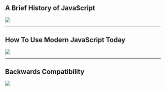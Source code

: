 
## A Brief History of JavaScript
![](https://i.ibb.co/2N2njb2/Screenshot-2024-06-03-181421.png)

---
## How To Use Modern JavaScript Today
![](https://i.ibb.co/mqWxZNj/Screenshot-2024-06-03-182057.png)

---

## Backwards Compatibility
![](https://i.ibb.co/BySwjF0/Screenshot-2024-06-03-181742.png)
